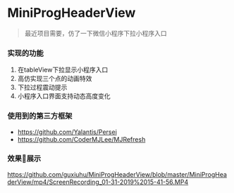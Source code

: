 # MiniProgHeaderView
>最近项目需要，仿了一下微信小程序下拉小程序入口

### 实现的功能
1. 在tableView下拉显示小程序入口
2. 高仿实现三个点的动画特效
3. 下拉过程震动提示
4. 小程序入口界面支持动态高度变化

### 使用到的第三方框架

* https://github.com/Yalantis/Persei
* https://github.com/CoderMJLee/MJRefresh

### 效果展示
https://github.com/guxiuhu/MiniProgHeaderView/blob/master/MiniProgHeaderView/mp4/ScreenRecording_01-31-2019%2015-41-56.MP4